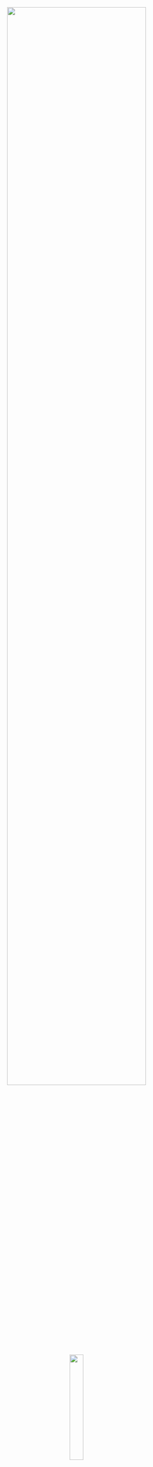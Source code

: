 <div align="center">
<img width="80%" src= "https://readme-typing-svg.demolab.com?font=Fira+Code&size=30&pause=1000&color=ffffff&center=true&width=435&lines=Selam!;Ben+weise">
</div>

<div align="center">
   <img width="25%" src="https://komarev.com/ghpvc/?username=weise1907&color=070000">
</div>
<div align="center">
    <a href="https://instagram.com/weise1907" target="_blank"><img src="https://img.shields.io/badge/INSTAGRAM%20-DC3175.svg?&style=for-the-badge&logo=instagram&logoColor=white"></a>
  <a href="https://discord.gg/myrose" target="_blank"><img src="https://img.shields.io/badge/Discord-Server-7289DA?style=for-the-badge&logo=discord&logoColor=white"></a>
</div>


```js
class weise {
constructor(options) {
this.name = "Burak",
this.age = 24,
this.insta = "weise1907",
this.discord = "weisebey",
this.discordId = "194113002650337280"
  };
}
module.exports = weisebey;
```
#

<div align="center">
  <img src="https://lanyard.kyrie25.me/api/194113002650337280?decoration=true&useDisplayName=true&animationDuration=2s&waveColor=7ea1f3&imgStyle=square&imgBorderRadius=16px&&bg=DD272700&idleMessage=Weise+Is+Back." width="45%" style="vertical-align: top;">
  <a href="https://instagram.com/weise1907">
    <img src="https://cdn.discordapp.com/attachments/1188891988058177638/1201658479735996456/D7aaXD2BHF5AAAAAElFTkSuQmCC.png" width="45%" style="vertical-align: top;">
  </a>
</div>
<div align="left">
</div>

# ・ My Github Stats

<div align="center">
<img width="50%"><img width="80%" src="https://awesome-github-stats.azurewebsites.net/user-stats/weise1907?cardType=github&theme=github-dark&showIcons=false&preferLogin=false&Border=DD272700&Ring=ffffff&Title=ffffff&Background=DD272700">
</div>
<div align="center">
<img width="80%" src="https://github-readme-streak-stats.herokuapp.com?user=weise1907&theme=dark&hide_border=true&stroke=ffffff&fire=ffffff&currStreakNum=DDDDDD&currStreakLabel=ffffff&ring=ffffff&background=DD272700">
</div>

<p align="center"> <a href="https://github.com/ryo-ma/github-profile-trophy"><img width="100%" img src="https://github-profile-trophy.vercel.app/?username=weise1907&theme=onestar&no-frame=true" alt="utw0" /></a> </p>
